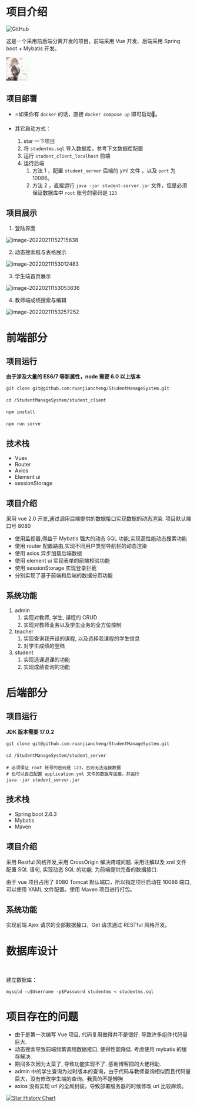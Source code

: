 # 项目介绍

![GitHub](https://img.shields.io/github/license/ruanjiancheng/StudentManageSystem)

这是一个采用前后端分离开发的项目，前端采用 Vue 开发、后端采用 Spring boot + Mybatis 开发。

<img src="README.assets/900447.png" alt="900447" style="zoom: 10%;" />

## 项目部署

- ⭐️如果你有 `docker` 的话，直接 `docker compose up` 即可启动🌴。

- 其它启动方式：
   1. star 一下项目
   2. 将 `studentms.sql` 导入数据库，参考下文数据库配置
   3. 运行 `student_client_localhost` 前端
   4. 运行后端
      1. 方法 1 ，配置 `student_server` 后端的 yml 文件 ，以及 `port` 为 10086。
      2. 方法 2 ，直接运行 `java -jar student-server.jar` 文件，但是必须保证数据库中 `root` 账号的密码是 `123`
## 项目展示

1. 登陆界面

![image-20220211152715838](README.assets/image-20220211152715838.png)


2. 动态搜索框与表格展示

![image-20220211153012483](README.assets/image-20220211153012483.png)

3. 学生端首页展示

![image-20220211153053836](README.assets/image-20220211153053836.png)

4. 教师端成绩搜索与编辑

![image-20220211153257252](README.assets/image-20220211153257252.png)

# 前端部分

## 项目运行

**由于涉及大量的 ES6/7 等新属性，node 需要 6.0 以上版本**

```shell
git clone git@github.com:ruanjiancheng/StudentManageSystem.git

cd /StudentManageSystem/student_client

npm install

npm run serve
```

## 技术栈

- Vuex
- Router
- Axios
- Element ui
- sessionStorage

## 项目介绍

采用 vue 2.0 开发,通过调用后端提供的数据接口实现数据的动态渲染. 项目默认端口号 8080

- 使用监视器,得益于 Mybatis 强大的动态 SQL 功能,实现高性能动态搜索功能
- 使用 router 配置路由,实现不同用户类型导航栏的动态渲染
- 使用 axios 异步加载后端数据
- 使用 element ui 实现表单的前端校验功能
- 使用 sessionStorage 实现登录拦截
- 分别实现了基于前端和后端的数据分页功能

## 系统功能

1. admin
   1. 实现对教师, 学生, 课程的 CRUD
   2. 实现对教师业务以及学生业务的全方位控制
2. teacher 
   1. 实现查询我开设的课程, 以及选择我课程的学生信息
   2. 对学生成绩的登陆
3. student
   1. 实现选课退课的功能
   2. 实现成绩查询的功能



# 后端部分

## 项目运行

**JDK 版本需要 17.0.2**
```shell
git clone git@github.com:ruanjiancheng/StudentManageSystem.git

cd /StudentManageSystem/student_server

# 必须保证 root 账号的密码是 123，否则无法连接数据
# 也可以自己配置 application.yml 文件的数据库连接，并运行
java -jar student_server.jar

```

## 技术栈

- Spring boot 2.6.3
- Mybatis
- Maven

## 项目介绍

采用 Restful 风格开发,采用 CrossOrigin 解决跨域问题. 采用注解以及 xml 文件配置 SQL 语句, 实现动态 SQL 的功能. 为前端提供完备的数据接口.

由于 vue 项目占用了 8080 Tomcat 默认端口，所以指定项目启动在 10086 端口, 可以使用 YAML 文件配置。使用 Maven 项目进行打包。

## 系统功能

实现前端 Ajex 请求的全部数据接口，Get 请求通过 RESTful 风格开发。



# 数据库设计

<img src="README.assets/image-20220211163057648.png" alt="image-20220211163057648" style="zoom: 1%;" />

建立数据库：

```shell
mysqld -u$Username -p$Password studentms < studentms.sql
```


# 项目存在的问题

- 由于是第一次编写 Vue 项目, 代码复用做得并不是很好. 导致许多组件代码量巨大. 
- 动态搜索导致前端频繁调用数据接口, 使得性能降低. 考虑使用 mybatis 的缓存解决.
- 期间多次因为太菜了, 导致功能实现不了. 感谢博客园的大佬相助. 
- admin 中的学生查询为过时版本的查询，由于代码与教师查询相似而且代码量巨大，没有修改学生端的查询。~~我真的不是懒狗~~
- axios 没有实现 url 的全局封装，导致部署服务器的时候修改 url 比较麻烦。


[![Star History Chart](https://api.star-history.com/svg?repos=ruanjiancheng/StudentManageSystem&type=Date)](https://star-history.com/#ruanjiancheng/StudentManageSystem&Date)

